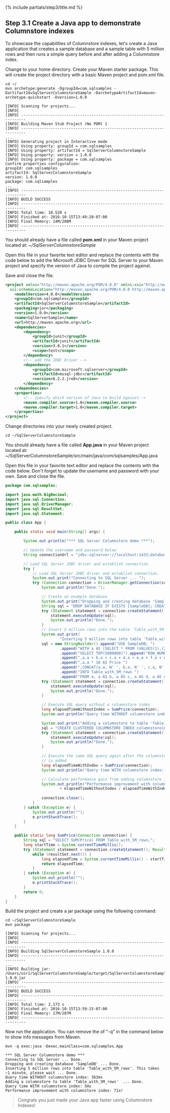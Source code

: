 {% include partials/step3/title.md %}

## Step 3.1 Create a Java app to demonstrate Columnstore indexes

To showcase the capabilities of Columnstore indexes, let's create a Java application that creates a sample database and a sample table with 5 million rows and then runs a simple query before and after adding a Columnstore index.

Change to your home directory. Create your Maven starter package. This will create the project directory with a basic Maven project and pom.xml file.

```terminal
cd ~/
mvn archetype:generate -DgroupId=com.sqlsamples -DartifactId=SqlServerColumnstoreSample -DarchetypeArtifactId=maven-archetype-quickstart -Dversion=1.0.0
```
```results
[INFO] Scanning for projects...
[INFO]
[INFO] ------------------------------------------------------------------------
[INFO] Building Maven Stub Project (No POM) 1
[INFO] ------------------------------------------------------------------------
...
[INFO] Generating project in Interactive mode
[INFO] Using property: groupId = com.sqlsamples
[INFO] Using property: artifactId = SqlServerColumnstoreSample
[INFO] Using property: version = 1.0.0
[INFO] Using property: package = com.sqlsamples
Confirm properties configuration:
groupId: com.sqlsamples
artifactId: SqlServerColumnstoreSample
version: 1.0.0
package: com.sqlsamples
...
[INFO] ------------------------------------------------------------------------
[INFO] BUILD SUCCESS
[INFO] ------------------------------------------------------------------------
[INFO] Total time: 18.520 s
[INFO] Finished at: 2016-10-15T13:49:20-07:00
[INFO] Final Memory: 14M/208M
[INFO] ------------------------------------------------------------------------
```
You should already have a file called **pom.xml** in your Maven project located at: _~/SqlServerColumnstoreSample_

Open this file in your favorite text editor and replace the contents with the code below to add the Microsoft JDBC Driver for SQL Server to your Maven project and specify the version of Java to compile the project against.

Save and close the file.

```xml
<project xmlns="http://maven.apache.org/POM/4.0.0" xmlns:xsi="http://www.w3.org/2001/XMLSchema-instance"
  xsi:schemaLocation="http://maven.apache.org/POM/4.0.0 http://maven.apache.org/maven-v4_0_0.xsd">
	<modelVersion>4.0.0</modelVersion>
	<groupId>com.sqlsamples</groupId>
	<artifactId>SqlServerColumnstoreSample</artifactId>
	<packaging>jar</packaging>
	<version>1.0.0</version>
	<name>SqlServerSample</name>
	<url>http://maven.apache.org</url>
	<dependencies>
		<dependency>
			<groupId>junit</groupId>
			<artifactId>junit</artifactId>
			<version>3.8.1</version>
			<scope>test</scope>
		</dependency>
		<!-- add the JDBC Driver -->
		<dependency>
			<groupId>com.microsoft.sqlserver</groupId>
			<artifactId>mssql-jdbc</artifactId>
			<version>6.2.2.jre8</version>
		</dependency>
	</dependencies>
	<properties>
		<!-- specify which version of Java to build against-->
		<maven.compiler.source>1.8</maven.compiler.source>
		<maven.compiler.target>1.8</maven.compiler.target>
	</properties>
</project>
```
Change directories into your newly created project.

```terminal
cd ~/SqlServerColumnstoreSample
```

You should already have a file called **App.java** in your Maven project located at: ~/SqlServerColumnstoreSample/src/main/java/com/sqlsamples/App.java

Open this file in your favorite text editor and replace the contents with the code below. Don't forget to update the username and password with your own. Save and close the file.

```java
package com.sqlsamples;

import java.math.BigDecimal;
import java.sql.Connection;
import java.sql.DriverManager;
import java.sql.ResultSet;
import java.sql.Statement;

public class App {

	public static void main(String[] args) {

		System.out.println("*** SQL Server Columnstore demo ***");

		// Update the username and password below
		String connectionUrl = "jdbc:sqlserver://localhost:1433;databaseName=master;user=sa;password=your_password";

		// Load SQL Server JDBC driver and establish connection.
		try {
			// Load SQL Server JDBC driver and establish connection.
			System.out.print("Connecting to SQL Server ... ");
			try (Connection connection = DriverManager.getConnection(connectionUrl)) {
				System.out.println("Done.");

				// Create an example database
				System.out.print("Dropping and creating database 'SampleDB' ... ");
				String sql = "DROP DATABASE IF EXISTS [SampleDB]; CREATE DATABASE [SampleDB]";
				try (Statement statement = connection.createStatement()) {
					statement.executeUpdate(sql);
					System.out.println("Done.");
				}
				// Insert 5 million rows into the table 'Table_with_5M_rows'
				System.out.print(
						"Inserting 5 million rows into table 'Table_with_5M_rows'. This takes ~1 minute, please wait ... ");
				sql = new StringBuilder().append("USE SampleDB; ")
						.append("WITH a AS (SELECT * FROM (VALUES(1),(2),(3),(4),(5),(6),(7),(8),(9),(10)) AS a(a))")
						.append("SELECT TOP(5000000)").append("ROW_NUMBER() OVER (ORDER BY a.a) AS OrderItemId ")
						.append(",a.a + b.a + c.a + d.a + e.a + f.a + g.a + h.a AS OrderId ")
						.append(",a.a * 10 AS Price ")
						.append(",CONCAT(a.a, N' ', b.a, N' ', c.a, N' ', d.a, N' ', e.a, N' ', f.a, N' ', g.a, N' ', h.a) AS ProductName ")
						.append("INTO Table_with_5M_rows ")
						.append("FROM a, a AS b, a AS c, a AS d, a AS e, a AS f, a AS g, a AS h;").toString();
				try (Statement statement = connection.createStatement()) {
					statement.executeUpdate(sql);
					System.out.println("Done.");
				}

				// Execute SQL query without a columnstore index
				long elapsedTimeWithoutIndex = SumPrice(connection);
				System.out.println("Query time WITHOUT columnstore index: " + elapsedTimeWithoutIndex + "ms");

				System.out.print("Adding a columnstore to table 'Table_with_5M_rows'  ... ");
				sql = "CREATE CLUSTERED COLUMNSTORE INDEX columnstoreindex ON Table_with_5M_rows;";
				try (Statement statement = connection.createStatement()) {
					statement.executeUpdate(sql);
					System.out.println("Done.");
				}

				// Execute the same SQL query again after the columnstore index
				// is added
				long elapsedTimeWithIndex = SumPrice(connection);
				System.out.println("Query time WITH columnstore index: " + elapsedTimeWithIndex + "ms");

				// Calculate performance gain from adding columnstore index
				System.out.println("Performance improvement with columnstore index: "
						+ elapsedTimeWithoutIndex / elapsedTimeWithIndex + "x!");
				
				connection.close();
			}
		} catch (Exception e) {
			System.out.println("");
			e.printStackTrace();
		}
	}

	public static long SumPrice(Connection connection) {
		String sql = "SELECT SUM(Price) FROM Table_with_5M_rows;";
		long startTime = System.currentTimeMillis();
		try (Statement statement = connection.createStatement(); ResultSet resultSet = statement.executeQuery(sql)) {
			while (resultSet.next()) {
				long elapsedTime = System.currentTimeMillis() - startTime;
				return elapsedTime;
			}
		} catch (Exception e) {
			System.out.println("");
			e.printStackTrace();
		}
		return 0;
	}
}
```
Build the project and create a jar package using the following command:

```terminal
cd ~/SqlServerColumnstoreSample
mvn package
```
```results
[INFO] Scanning for projects...
[INFO]
[INFO] ------------------------------------------------------------------------
[INFO] Building SqlServerColumnstoreSample 1.0.0
[INFO] ------------------------------------------------------------------------
...
[INFO] Building jar: /Users/usr1/SqlServerColumnstoreSample/target/SqlServerColumnstoreSample-1.0.0.jar
[INFO] ------------------------------------------------------------------------
[INFO] BUILD SUCCESS
[INFO] ------------------------------------------------------------------------
[INFO] Total time: 2.173 s
[INFO] Finished at: 2016-10-15T13:59:15-07:00
[INFO] Final Memory: 17M/207M
[INFO] ------------------------------------------------------------------------
```

Now run the application. You can remove the of "-q" in the command below to show info messages from Maven.

```terminal
mvn -q exec:java -Dexec.mainClass=com.sqlsamples.App
```
```results
*** SQL Server Columnstore demo ***
Connecting to SQL Server ... Done.
Dropping and creating database 'SampleDB' ... Done.
Inserting 5 million rows into table 'Table_with_5M_rows'. This takes ~1 minute, please wait ... Done.
Query time WITHOUT columnstore index: 363ms
Adding a columnstore to table 'Table_with_5M_rows'  ... Done.
Query time WITH columnstore index: 5ms
Performance improvement with columnstore index: 71x!
```
> Congrats you just made your Java app faster using Columnstore Indexes! 
